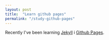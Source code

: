 ```yaml
---
layout: post
title:  "Learn github pages"
permalink: "/study-github-pages"
---
```


Recently I've been learning [Jekyll][jekyll] i [Github Pages][github-pages].


[jekyll]: https://jekyllrb.com/
[github-pages]: https://pages.github.com/